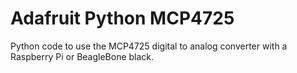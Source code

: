 # Adafruit Python MCP4725
Python code to use the MCP4725 digital to analog converter with a Raspberry Pi or BeagleBone black.
